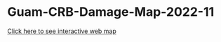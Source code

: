 # Guam-CRB-Damage-Map-2022-11
[Click here to see interactive web map](https://aubreymoore.github.io/aubreymoore-Guam-CRB-Damage-Map-2022-11/webmap/#11/13.4483/144.7860)
